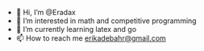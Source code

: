 - 👋 Hi, I’m @Eradax
- 👀 I’m interested in math and competitive programming
- 🌱 I’m currently learning latex and go 
- 📫 How to reach me erikadebahr@gmail.com 

<!---
Eradax/Eradax is a ✨ special ✨ repository because its `README.md` (this file) appears on your GitHub profile.
You can click the Preview link to take a look at your changes.
--->
